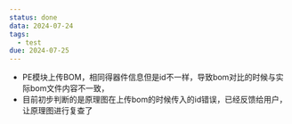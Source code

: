 ```yaml
---
status: done
data: 2024-07-24
tags:
  - test
due: 2024-07-25
---
```


- PE模块上传BOM，相同得器件信息但是id不一样，导致bom对比的时候与实际bom文件内容不一致，
- 目前初步判断的是原理图在上传bom的时候传入的id错误，已经反馈给用户，让原理图进行复查了

